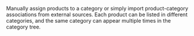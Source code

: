 Manually assign products to a category or simply import product-category associations from external sources. Each product can be listed in different categories, and the same category can appear multiple times in the category tree. 